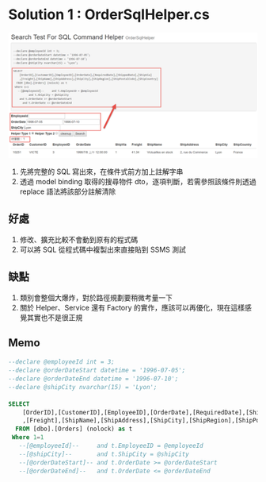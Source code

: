 # Solution 1 : OrderSqlHelper.cs

![](./data/sol1.png)

1. 先將完整的 SQL 寫出來，在條件式前方加上註解字串
1. 透過 model binding 取得的搜尋物件 dto，逐項判斷，若需參照該條件則透過 replace 語法將該部分註解清除

## 好處

1. 修改、擴充比較不會動到原有的程式碼
1. 可以將 SQL 從程式碼中複製出來直接貼到 SSMS 測試

## 缺點

1. 類別會整個大爆炸，對於路徑規劃要稍微考量一下
1. 關於 Helper、Service 還有 Factory 的實作，應該可以再優化，現在這樣感覺其實也不是很正規

## Memo

```sql
--declare @employeeId int = 3;
--declare @orderDateStart datetime = '1996-07-05';
--declare @orderDateEnd datetime = '1996-07-10';
--declare @shipCity nvarchar(15) = 'Lyon';

SELECT
    [OrderID],[CustomerID],[EmployeeID],[OrderDate],[RequiredDate],[ShippedDate],[ShipVia]
    ,[Freight],[ShipName],[ShipAddress],[ShipCity],[ShipRegion],[ShipPostalCode],[ShipCountry]
  FROM [dbo].[Orders] (nolock) as t
 Where 1=1
   --[@employeeId]--     and t.EmployeeID = @employeeId
   --[@shipCity]--       and t.ShipCity = @shipCity
   --[@orderDateStart]-- and t.OrderDate >= @orderDateStart
   --[@orderDateEnd]--   and t.OrderDate <= @orderDateEnd
```
